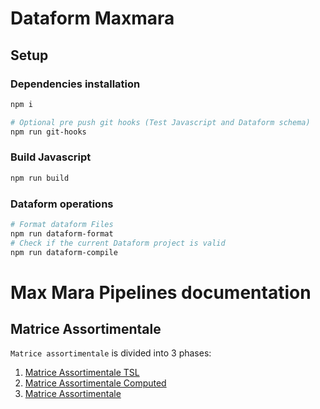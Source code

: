 # Dataform Maxmara

## Setup

### Dependencies installation

```sh
npm i

# Optional pre push git hooks (Test Javascript and Dataform schema)
npm run git-hooks
```

### Build Javascript

```sh
npm run build
```

### Dataform operations

```sh
# Format dataform Files
npm run dataform-format
# Check if the current Dataform project is valid
npm run dataform-compile
```

# Max Mara Pipelines documentation

## Matrice Assortimentale

`Matrice assortimentale` is divided into 3 phases:

1. [Matrice Assortimentale TSL](docs/matrice_assortimentale/matrice_assortimentale_tsl.md)
2. [Matrice Assortimentale Computed](docs/matrice_assortimentale/matrice_assortimentale_computed.md)
3. [Matrice Assortimentale](docs/matrice_assortimentale/matrice_assortimentale.md)
